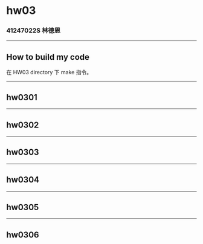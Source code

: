 hw03
===

### 41247022S 林德恩

---

## How to build my code
在 HW03 directory 下 make 指令。

---

## hw0301

---

## hw0302

---

## hw0303

---

## hw0304

---

## hw0305

---

## hw0306